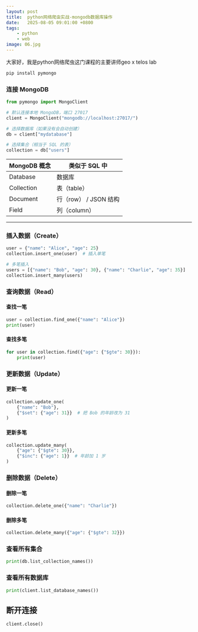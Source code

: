 ```yaml
---
layout: post
title:  python网络爬虫实战-mongodb数据库操作
date:   2025-08-05 09:01:00 +0800
tags: 
    - python
    - web
image: 06.jpg
---
```


大家好，我是python网络爬虫这门课程的主要讲师geo x telos lab

```bash
pip install pymongo
```

### 连接 MongoDB

```py
from pymongo import MongoClient

# 默认连接本地 MongoDB，端口 27017
client = MongoClient("mongodb://localhost:27017/")

# 选择数据库（如果没有会自动创建）
db = client["mydatabase"]

# 选择集合（相当于 SQL 的表）
collection = db["users"]
```

| MongoDB 概念 | 类似于 SQL 中        |
| ---------- | ---------------- |
| Database   | 数据库              |
| Collection | 表（table）         |
| Document   | 行（row） / JSON 结构 |
| Field      | 列（column）        |
---

### 插入数据（Create）

```python
user = {"name": "Alice", "age": 25}
collection.insert_one(user)  # 插入单笔

# 多笔插入
users = [{"name": "Bob", "age": 30}, {"name": "Charlie", "age": 35}]
collection.insert_many(users)
```

### 查询数据（Read）

#### 查找一笔

```python
user = collection.find_one({"name": "Alice"})
print(user)
```

#### 查找多笔

```python
for user in collection.find({"age": {"$gte": 30}}):
    print(user)
```

### 更新数据（Update）

#### 更新一笔

```python
collection.update_one(
    {"name": "Bob"},
    {"$set": {"age": 31}}  # 把 Bob 的年龄改为 31
)
```

#### 更新多笔

```python
collection.update_many(
    {"age": {"$gte": 30}},
    {"$inc": {"age": 1}}  # 年龄加 1 岁
)
```

### 删除数据（Delete）

#### 删除一笔

```python
collection.delete_one({"name": "Charlie"})
```

#### 删除多笔

```python
collection.delete_many({"age": {"$gte": 32}})
```

### 查看所有集合

```python
print(db.list_collection_names())
```

### 查看所有数据库

```python
print(client.list_database_names())
```

## 断开连接

```python
client.close()
```